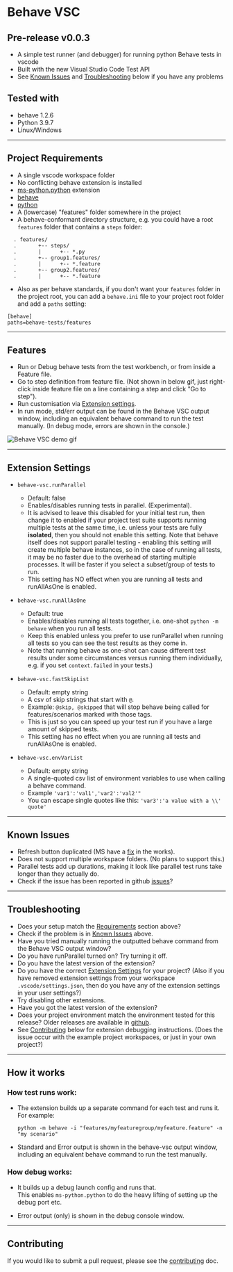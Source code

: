 # Behave VSC 

## Pre-release v0.0.3
- A simple test runner (and debugger) for running python Behave tests in vscode
- Built with the new Visual Studio Code Test API  
- See [Known Issues](#known-issues) and [Troubleshooting](#troubleshooting) below if you have any problems

## Tested with
- behave 1.2.6
- Python 3.9.7
- Linux/Windows

---
## Project Requirements
- A single vscode workspace folder
- No conflicting behave extension is installed
- [ms-python.python](https://marketplace.visualstudio.com/items?itemName=ms-python.python) extension
- [behave](https://behave.readthedocs.io)
- [python](https://www.python.org/) 
- A (lowercase) "features" folder somewhere in the project
- A behave-conformant directory structure, e.g. you could have a root `features` folder that contains a `steps` folder:
```  
  . features/  
  .       +-- steps/  
  .       |      +-- *.py  
  .       +-- group1.features/  
  .       |      +-- *.feature  
  .       +-- group2.features/  
  .       |      +-- *.feature  
```
- Also as per behave standards, if you don't want your `features` folder in the project root, you can add a `behave.ini` file to your project root 
folder and add a `paths` setting:
```
[behave]
paths=behave-tests/features 
```

---
## Features

- Run or Debug behave tests from the test workbench, or from inside a Feature file.
- Go to step definition from feature file. (Not shown in below gif, just right-click inside feature file on a line containing a step and click "Go to step").
- Run customisation via [Extension settings](#extension-settings).
- In run mode, std/err output can be found in the Behave VSC output window, including an equivalent behave command to run the test manually. (In debug mode, errors are shown in the console.)


![Behave VSC demo gif](https://github.com/jimasp/behave-vsc/raw/main/images/behave-vsc.gif)

---
## Extension Settings

- `behave-vsc.runParallel`
  - Default: false
  - Enables/disables running tests in parallel. (Experimental). 
  - It is advised to leave this disabled for your initial test 
run, then change it to enabled if your project test suite supports running multiple tests at the same time, i.e. unless your tests are fully 
**isolated**, then you should not enable this setting. Note that behave itself does not support parallel testing - enabling this setting will create 
multiple behave instances, so in the case of running all tests, it may be no faster due to the overhead of starting multiple processes. 
It will be faster if you select a subset/group of tests to run.  
  - This setting has NO effect when you are running all tests and runAllAsOne is enabled. 

- `behave-vsc.runAllAsOne` 
   - Default: true
  - Enables/disables running all tests together, i.e. one-shot `python -m behave` when you run all tests. 
  - Keep this enabled unless you prefer to use runParallel when running all tests so you can see the test results as they come in. 
  - Note that running behave as one-shot can cause different test results under some circumstances versus running them individually, e.g. if you 
  set `context.failed` in your tests.)   

- `behave-vsc.fastSkipList`
  - Default: empty string
  - A csv of skip strings that start with `@`.
  - Example: `@skip, @skipped` that will stop behave being called for features/scenarios marked with those tags. 
  - This is just so you can speed up your test run if you have a large amount of skipped tests. 
  - This setting has no effect when you are running all tests and runAllAsOne is enabled.

- `behave-vsc.envVarList`
  - Default: empty string
  - A single-quoted csv list of environment variables to use when calling a behave command.
  - Example `'var1':'val1','var2':'val2'"`
  - You can escape single quotes like this: `'var3':'a value with a \\' quote'`

---
## Known Issues
- Refresh button duplicated (MS have a [fix](https://github.com/microsoft/vscode/issues/139737) in the works).
- Does not support multiple workspace folders. (No plans to support this.)
- Parallel tests add up durations, making it look like parallel test runs take longer than they actually do.
- Check if the issue has been reported in github [issues](https://github.com/jimasp/behave-vsc/issues)?


---
## Troubleshooting
- Does your setup match the [Requirements](#requirements) section above?
- Check if the problem is in [Known Issues](#known-issues) above.
- Have you tried manually running the outputted behave command from the Behave VSC output window?
- Do you have runParallel turned on? Try turning it off.
- Do you have the latest version of the extension?
- Do you have the correct [Extension Settings](#extension-settings) for your project? (Also if you have removed extension settings from your 
workspace `.vscode/settings.json`, then do you have any of the extension settings in your user settings?)
- Try disabling other extensions.
- Have you got the latest version of the extension?
- Does your project environment match the environment tested for this release? Older releases are available in 
[github](https://github.com/jimasp/behave-vsc/releases).
- See [Contributing](#contributing) below for extension debugging instructions. (Does the issue occur with the example project workspaces, or just 
in your own project?) 

---  
## How it works

### How test runs work:

- The extension builds up a separate command for each test and runs it. For example:
  ```
  python -m behave -i "features/myfeaturegroup/myfeature.feature" -n "my scenario"
  ```

- Standard and Error output is shown in the behave-vsc output window, including an equivalent behave command to run the test manually.


### How debug works:

- It builds up a debug launch config and runs that.    
This enables `ms-python.python` to do the heavy lifting of setting up the debug port etc.

- Error output (only) is shown in the debug console window.


---
## Contributing

If you would like to submit a pull request, please see the [contributing](CONTRIBUTING.md) doc.

